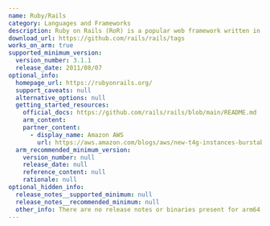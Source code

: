 ```yaml
---
name: Ruby/Rails
category: Languages and Frameworks
description: Ruby on Rails (RoR) is a popular web framework written in the Ruby programming language.
download_url: https://github.com/rails/rails/tags
works_on_arm: true
supported_minimum_version:
  version_number: 3.1.1
  release_date: 2011/08/07
optional_info:
  homepage_url: https://rubyonrails.org/
  support_caveats: null
  alternative_options: null
  getting_started_resources:
    official_docs: https://github.com/rails/rails/blob/main/README.md
    arm_content:
    partner_content:
      - display_name: Amazon AWS
        url: https://aws.amazon.com/blogs/aws/new-t4g-instances-burstable-performance-powered-by-aws-graviton2/
  arm_recommended_minimum_version:
    version_number: null
    release_date: null
    reference_content: null
    rationale: null
optional_hidden_info:
  release_notes__supported_minimum: null
  release_notes__recommended_minimum: null
  other_info: There are no release notes or binaries present for arm64. Version 3.1.1 of rails was installed and tested using gems.
---
```

